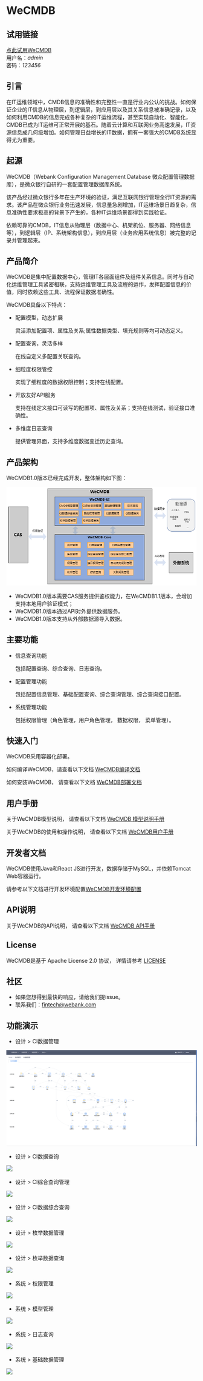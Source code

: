 # WeCMDB

## 试用链接
[点此试用WeCMDB](http://111.230.161.237:28080/cmdb/index.html#/)<br>
用户名：*admin*<br>
密码：*123456*

## 引言
在IT运维领域中，CMDB信息的准确性和完整性一直是行业内公认的挑战。如何保证企业的IT信息从物理层，到逻辑层，到应用层以及其关系信息被准确记录，以及如何利用CMDB的信息完成各种复杂的IT运维流程，甚至实现自动化、智能化，CMDB已成为IT运维可正常开展的基石。随着云计算和互联网业务高速发展，IT资源信息成几何级增加。如何管理日益增长的IT数据，拥有一套强大的CMDB系统显得尤为重要。

## 起源
WeCMDB（Webank Configuration Management Database 微众配置管理数据库），是微众银行自研的一套配置管理数据库系统。

该产品经过微众银行多年在生产环境的验证，满足互联网银行管理全行IT资源的需求。该产品在微众银行业务迅速发展，信息量急剧增加，IT运维场景日趋复杂，信息准确性要求极高的背景下产生的，各种IT运维场景都得到实践验证。

依赖可靠的CMDB，IT信息从物理层（数据中心、机架机位、服务器、网络信息等），到逻辑层（IP、系统架构信息），到应用层（业务应用系统信息）被完整的记录并管理起来。

## 产品简介
WeCMDB是集中配置数据中心，管理IT各层面组件及组件关系信息。同时与自动化运维管理工具紧密相联，支持运维管理工具及流程的运作，发挥配置信息的价值，同时依赖这些工具、流程保证数据准确性。

WeCMDB具备以下特点：

- 配置模型，动态扩展
	
	灵活添加配置项、属性及关系;属性数据类型、填充规则等均可动态定义。

- 配置查询，灵活多样
	
	在线自定义多配置关联查询。

- 细粒度权限管控
	
	实现了细粒度的数据权限控制；支持在线配置。

- 开放友好API服务
	
	支持在线定义接口可读写的配置项、属性及关系；支持在线测试，验证接口准确性。

- 多维度日志查询
	
	提供管理界面，支持多维度数据变迁历史查询。


## 产品架构
WeCMDB1.0版本已经完成开发，整体架构如下图：

![WeCMDB系统架构](cmdb-wiki/images/wecmdb_arch_1.png) 

- WeCMDB1.0版本需要CAS服务提供鉴权能力，在WeCMDB1.1版本，会增加支持本地用户验证模式；
- WeCMDB1.0版本通过API对外提供数据服务。
- WeCMDB1.0版本支持从外部数据源导入数据。

## 主要功能
- 信息查询功能

	包括配置查询、综合查询、日志查询。

- 配置管理功能

	包括配置信息管理、基础配置查询、综合查询管理、综合查询接口配置。

- 系统管理功能

	包括权限管理（角色管理，用户角色管理， 数据权限， 菜单管理）。

## 快速入门
WeCMDB采用容器化部署。

如何编译WeCMDB，请查看以下文档
[WeCMDB编译文档](cmdb-wiki/docs/install/wecmdb_compile_guide.md)

如何安装WeCMDB， 请查看以下文档
[WeCMDB部署文档](cmdb-wiki/docs/install/wecmdb_install_guide.md)

## 用户手册
关于WeCMDB模型说明， 请查看以下文档
[WeCMDB 模型说明手册](cmdb-wiki/docs/manual/wecmdb_model_guide.md)

关于WeCMDB的使用和操作说明， 请查看以下文档
[WeCMDB用户手册](cmdb-wiki/docs/manual/wecmdb_user_guide.md)

## 开发者文档
WeCMDB使用Java和React JS进行开发，数据存储于MySQL，并依赖Tomcat Web容器运行。

请参考以下文档进行开发环境配置[WeCMDB开发环境配置](cmdb-wiki/docs/developer/wecmdb_developer_guide.md)

## API说明
关于WeCMDB的API说明， 请查看以下文档
[WeCMDB API手册](cmdb-wiki/docs/api/wecmdb_api_guide.md)

## License
WeCMDB是基于 Apache License 2.0 协议， 详情请参考
[LICENSE](LICENSE)

## 社区
- 如果您想得到最快的响应，请给我们提issue。
- 联系我们：fintech@webank.com

## 功能演示
- 设计 > CI数据管理
<img src="./cmdb-wiki/docs/manual/images/ci-data-management.gif" />

- 设计 > CI数据查询
<img src="./cmdb-wiki/docs/manual/images/ci-data-query.gif" />

- 设计 > CI综合查询管理
<img src="./cmdb-wiki/docs/manual/images/ci-integrated-query-management.gif" />

- 设计 > CI数据综合查询
<img src="./cmdb-wiki/docs/manual/images/ci-integrated-query.gif" />

- 设计 > 枚举数据管理
<img src="./cmdb-wiki/docs/manual/images/enum-management.gif" />

- 设计 > 枚举数据查询
<img src="./cmdb-wiki/docs/manual/images/enum-query.gif" />

- 系统 > 权限管理
<img src="./cmdb-wiki/docs/manual/images/permission-management.gif" />

- 系统 > 模型管理
<img src="./cmdb-wiki/docs/manual/images/model-management.gif" />

- 系统 > 日志查询
<img src="./cmdb-wiki/docs/manual/images/query-log.gif" />

- 系统 > 基础数据管理
<img src="./cmdb-wiki/docs/manual/images/base-data-management.gif" />